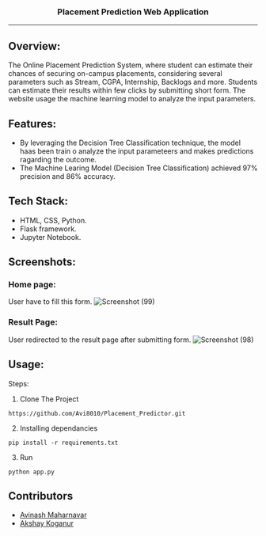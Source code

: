 <h3 align="center">Placement Prediction Web Application</h3>

---
## Overview:
<p>The Online Placement Prediction System, where student can estimate their chances of securing on-campus placements, considering several parameters such as Stream, CGPA, Internship, Backlogs and more. Students can estimate their results within few clicks by submitting short form. The website usage the machine learning model to analyze the input parameters.
</p>

## Features:
- By leveraging the Decision Tree Classification technique, the model haas been train o analyze the input parameteers and makes predictions ragarding the outcome.
- The Machine Learing Model (Decision Tree Classification) achieved 97% precision and 86% accuracy.

## Tech Stack:
- HTML, CSS, Python.
- Flask framework.
- Jupyter Notebook.

## Screenshots:
### Home page:
User have to fill this form.
![Screenshot (99)](https://github.com/Avi8010/Placement_Predictor/assets/124759114/61855759-9501-4d6e-977f-72fcb0951737)

### Result Page:
User redirected to the result page after submitting form.
![Screenshot (98)](https://github.com/Avi8010/Placement_Predictor/assets/124759114/85997a0a-bf8b-4654-b9c0-294a3a2e9492)

## Usage:
Steps:
1. Clone The Project
```
https://github.com/Avi8010/Placement_Predictor.git
```
2. Installing dependancies
```
pip install -r requirements.txt
```
3. Run
```
python app.py
```
## Contributors
- <a href="https://github.com/Avi8010">Avinash Maharnavar</a>
- <a href="https://github.com/akshaykoganur">Akshay Koganur</a>



